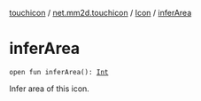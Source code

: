 [touchicon](../../index.md) / [net.mm2d.touchicon](../index.md) / [Icon](index.md) / [inferArea](./infer-area.md)

# inferArea

`open fun inferArea(): `[`Int`](https://kotlinlang.org/api/latest/jvm/stdlib/kotlin/-int/index.html)

Infer area of this icon.

